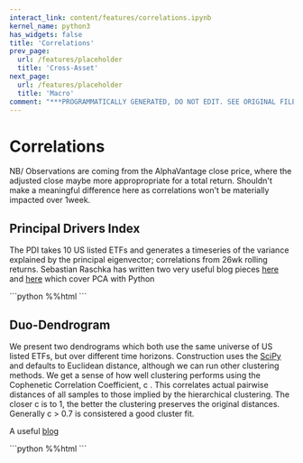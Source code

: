 ```yaml
---
interact_link: content/features/correlations.ipynb
kernel_name: python3
has_widgets: false
title: 'Correlations'
prev_page:
  url: /features/placeholder
  title: 'Cross-Asset'
next_page:
  url: /features/placeholder
  title: 'Macro'
comment: "***PROGRAMMATICALLY GENERATED, DO NOT EDIT. SEE ORIGINAL FILES IN /content***"
---
```


# Correlations

NB/ Observations are coming from the AlphaVantage close price, where the adjusted close maybe more appropropriate for a total return. Shouldn't make a meaningful difference here as correlations won't be materially impacted over 1week.

## Principal Drivers Index
The PDI takes 10 US listed ETFs and generates a timeseries of the variance explained by the principal eigenvector; correlations from 26wk rolling returns. Sebastian Raschka has written two very useful blog pieces [here](https://plot.ly/ipython-notebooks/principal-component-analysis/) and [here](http://sebastianraschka.com/Articles/2014_pca_step_by_step.html) which cover PCA with Python

<div markdown="1" class="cell code_cell">
<div class="input_area hidecode" markdown="1">
```python
%%html
<object data="https://djmcnay.github.io/pandachartstore/PlotlyHTMLexJS/principaldrivers.html" 
        width="645"
        height="525">
</object>
```
</div>

<div class="output_wrapper" markdown="1">
<div class="output_subarea" markdown="1">

<div markdown="0" class="output output_html">
<object data="https://djmcnay.github.io/pandachartstore/PlotlyHTMLexJS/principaldrivers.html" 
        width="645"
        height="525">
</object>
</div>

</div>
</div>
</div>

## Duo-Dendrogram
We present two dendrograms which both use the same universe of US listed ETFs, but over different time horizons. Construction uses the [SciPy](https://docs.scipy.org/doc/scipy/reference/generated/scipy.cluster.hierarchy.dendrogram.html) and defaults to Euclidean distance, although we can run other clustering methods. We get a sense of how well clustering performs using the Cophenetic Correlation Coefficient,  c . This correlates actual pairwise distances of all samples to those implied by the hierarchical clustering. The closer  c  is to 1, the better the clustering preserves the original distances. Generally  c  > 0.7 is consistered a good cluster fit.

A useful [blog](https://silburt.github.io/blog/stock_correlation.html)

<div markdown="1" class="cell code_cell">
<div class="input_area" markdown="1">
```python
%%html
<object data="https://djmcnay.github.io/pandachartstore/matplotlib/duodenrogram_etfs.png" 
        width="650"
        height="300">
</object>
```
</div>

<div class="output_wrapper" markdown="1">
<div class="output_subarea" markdown="1">

<div markdown="0" class="output output_html">
<object data="https://djmcnay.github.io/pandachartstore/matplotlib/duodenrogram_etfs.png" 
        width="650"
        height="300">
</object>
</div>

</div>
</div>
</div>
